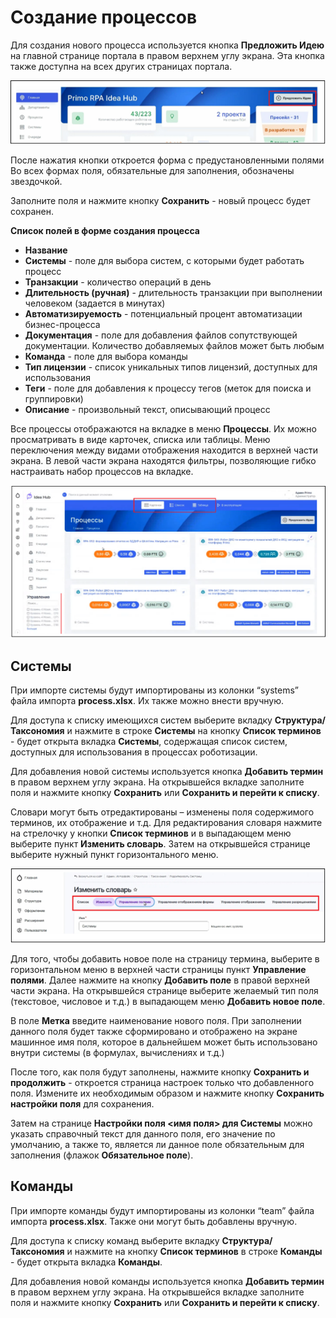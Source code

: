 # Создание процессов
Для создания нового процесса используется кнопка **Предложить Идею** на главной странице портала в правом верхнем углу экрана. 
Эта кнопка также доступна на всех других страницах портала.

![](../resources/processes/ideahub-processes-1-suggestidea.png)

После нажатия кнопки откроется форма с предустановленными полями Во всех формах поля, обязательные для заполнения, обозначены звездочкой.

Заполните поля и нажмите кнопку **Сохранить** - новый процесс будет сохранен. 

**Список полей в форме создания процесса** 

* **Название** 
* **Системы** - поле для выбора систем, с которыми будет работать процесс
* **Транзакции** - количество операций в день
* **Длительность (ручная)** - длительность транзакции при выполнении человеком (задается в минутах)
* **Автоматизируемость** - потенциальный процент автоматизации бизнес-процесса
* **Документация** - поле для добавления файлов сопутствующей документации. Количество добавляемых файлов может быть любым
* **Команда** - поле для выбора команды
* **Тип лицензии** - список уникальных типов лицензий, доступных для использования
* **Теги** - поле для добавления к процессу тегов (меток для поиска и группировки)
* **Описание** - произвольный текст, описывающий процесс

Все процессы отображаются на вкладке в меню **Процессы**. Их можно просматривать в виде карточек, списка или таблицы. Меню переключения между видами отображения находится в верхней части экрана.
В левой части экрана находятся фильтры, позволяющие гибко настраивать набор процессов на вкладке.

![](../resources/processes/ideahub-processes-2-tab.png)

## Системы
При импорте системы будут импортированы из колонки “systems” файла импорта **process.xlsx**. Их также можно внести вручную.  

Для доступа к списку имеющихся систем выберите вкладку **Структура/Таксономия** и нажмите в строке **Системы** на кнопку **Список терминов** - будет открыта вкладка **Системы**, содержащая список систем, доступных 
для использования в процессах роботизации.

Для добавления новой системы используется кнопка **Добавить термин** в правом верхнем углу экрана. На открывшейся вкладке заполните поля и нажмите кнопку **Сохранить** или **Сохранить и перейти к списку**.

Словари могут быть отредактированы – изменены поля содержимого терминов, их отображение и т.д. Для редактирования словаря нажмите на стрелочку у кнопки **Список терминов** и в выпадающем меню выберите 
пункт **Изменить словарь**. Затем на открывшейся странице выберите нужный пункт горизонтального меню.

![](../resources/processes/ideahub-processes-3-glossary.png)

Для того, чтобы добавить новое поле на страницу термина, выберите в горизонтальном меню в верхней части страницы пункт **Управление полями**. Далее нажмите на кнопку **Добавить поле** в правой верхней части экрана. 
На открывшейся странице выберите желаемый тип поля (текстовое, числовое и т.д.) в выпадающем меню **Добавить новое поле**. 

В поле **Метка** введите наименование нового поля. При заполнении данного поля будет также сформировано и отображено на экране машинное имя поля, которое в дальнейшем может быть использовано внутри системы (в формулах, вычислениях и т.д.) 

После того, как поля будут заполнены, нажмите кнопку **Сохранить и продолжить** - откроется страница настроек только что добавленного поля. Измените их необходимым образом и нажмите кнопку **Сохранить настройки поля** для сохранения. 

Затем на странице **Настройки поля <имя поля> для Системы** можно указать справочный текст для данного поля, его значение по умолчанию, а также то, является ли данное поле обязательным для заполнения (флажок **Обязательное поле**).

## Команды
При импорте команды будут импортированы из колонки “team” файла импорта **process.xlsx**. Также они могут быть добавлены вручную. 

Для доступа к списку команд выберите вкладку **Структура/Таксономия** и нажмите на кнопку **Список терминов** в строке **Команды** - будет открыта вкладка **Команды**.

Для добавления новой команды используется кнопка **Добавить термин** в правом верхнем углу экрана. На открывшейся вкладке заполните поля и нажмите кнопку **Сохранить** или **Сохранить и перейти к списку**.
